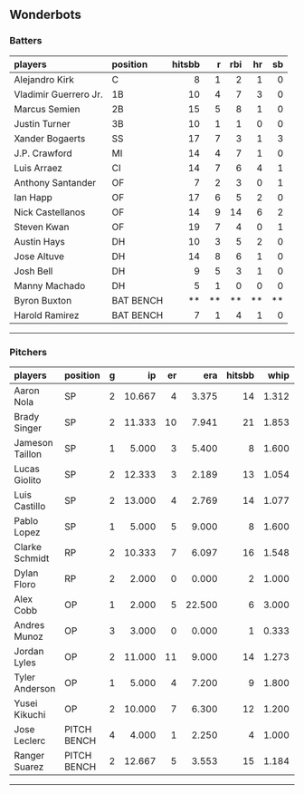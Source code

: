 ## Wonderbots

### Batters

 
|players               |position  | hitsbb|  r| rbi| hr| sb| 
|:---------------------|:---------|------:|--:|---:|--:|--:| 
|Alejandro Kirk        |C         |      8|  1|   2|  1|  0| 
|Vladimir Guerrero Jr. |1B        |     10|  4|   7|  3|  0| 
|Marcus Semien         |2B        |     15|  5|   8|  1|  0| 
|Justin Turner         |3B        |     10|  1|   1|  0|  0| 
|Xander Bogaerts       |SS        |     17|  7|   3|  1|  3| 
|J.P. Crawford         |MI        |     14|  4|   7|  1|  0| 
|Luis Arraez           |CI        |     14|  7|   6|  4|  1| 
|Anthony Santander     |OF        |      7|  2|   3|  0|  1| 
|Ian Happ              |OF        |     17|  6|   5|  2|  0| 
|Nick Castellanos      |OF        |     14|  9|  14|  6|  2| 
|Steven Kwan           |OF        |     19|  7|   4|  0|  1| 
|Austin Hays           |DH        |     10|  3|   5|  2|  0| 
|Jose Altuve           |DH        |     14|  8|   6|  1|  0| 
|Josh Bell             |DH        |      9|  5|   3|  1|  0| 
|Manny Machado         |DH        |      5|  1|   0|  0|  0| 
|Byron Buxton          |BAT BENCH |     **| **|  **| **| **| 
|Harold Ramirez        |BAT BENCH |      7|  1|   4|  1|  0| 


* * *

### Pitchers

 
|players         |position    |  g|     ip| er|    era| hitsbb|  whip| so|  w| sv| 
|:---------------|:-----------|--:|------:|--:|------:|------:|-----:|--:|--:|--:| 
|Aaron Nola      |SP          |  2| 10.667|  4|  3.375|     14| 1.312|  9|  0|  0| 
|Brady Singer    |SP          |  2| 11.333| 10|  7.941|     21| 1.853|  6|  0|  0| 
|Jameson Taillon |SP          |  1|  5.000|  3|  5.400|      8| 1.600|  5|  0|  0| 
|Lucas Giolito   |SP          |  2| 12.333|  3|  2.189|     13| 1.054| 18|  1|  0| 
|Luis Castillo   |SP          |  2| 13.000|  4|  2.769|     14| 1.077| 16|  2|  0| 
|Pablo Lopez     |SP          |  1|  5.000|  5|  9.000|      8| 1.600|  8|  0|  0| 
|Clarke Schmidt  |RP          |  2| 10.333|  7|  6.097|     16| 1.548|  4|  0|  0| 
|Dylan Floro     |RP          |  2|  2.000|  0|  0.000|      2| 1.000|  0|  0|  0| 
|Alex Cobb       |OP          |  1|  2.000|  5| 22.500|      6| 3.000|  1|  0|  0| 
|Andres Munoz    |OP          |  3|  3.000|  0|  0.000|      1| 0.333|  5|  0|  1| 
|Jordan Lyles    |OP          |  2| 11.000| 11|  9.000|     14| 1.273|  9|  0|  0| 
|Tyler Anderson  |OP          |  1|  5.000|  4|  7.200|      9| 1.800|  7|  0|  0| 
|Yusei Kikuchi   |OP          |  2| 10.000|  7|  6.300|     12| 1.200| 10|  1|  0| 
|Jose Leclerc    |PITCH BENCH |  4|  4.000|  1|  2.250|      4| 1.000|  5|  0|  1| 
|Ranger Suarez   |PITCH BENCH |  2| 12.667|  5|  3.553|     15| 1.184| 11|  2|  0| 


* * *


